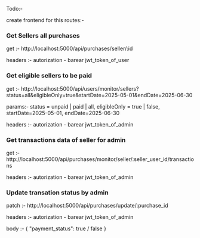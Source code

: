 Todo:- 


create frontend for this routes:-

### Get Sellers all purchases

get :- http://localhost:5000/api/purchases/seller/:id

headers :- autorization - barear jwt_token_of_user

### Get eligible sellers to be paid

get :- http://localhost:5000/api/users/monitor/sellers?status=all&eligibleOnly=true&startDate=2025-05-01&endDate=2025-06-30

params:- 
status = unpaid | paid | all,
eligibleOnly = true | false,
startDate=2025-05-01,
endDate=2025-06-30

headers :- autorization - barear jwt_token_of_admin

### Get transactions data of seller for admin
get :- http://localhost:5000/api/purchases/monitor/seller/:seller_user_id/transactions

headers :- autorization - barear jwt_token_of_admin

### Update transation status by admin

patch :- http://localhost:5000/api/purchases/update/:purchase_id

headers :- autorization - barear jwt_token_of_admin

body :- 
{
  "payment_status": true / false
}